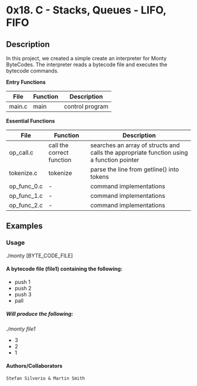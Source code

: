 # 0x18. C - Stacks, Queues - LIFO, FIFO
## Description

In this project, we created a simple create an interpreter for Monty ByteCodes. The interpreter reads a bytecode file and executes the bytecode commands.

**Entry Functions**

File | Function | Description
-----|-----|----
main.c | main | control program

**Essential Functions**

File | Function	| Description
-----|-----|----
op_call.c | call the correct function | searches an array of structs and calls the appropriate function using a function pointer
tokenize.c | tokenize | parse the line from getline() into tokens
op_func_0.c |    -     |  command implementations
op_func_1.c |    -     |  command implementations
op_func_2.c |    -     |  command implementations

## Examples

### Usage
./monty [BYTE_CODE_FILE]

#### A bytecode file (file1) containing the following:
* push 1
* push 2
* push 3
* pall
##### Will produce the following:
*./monty file1*
* 3
* 2
* 1

#### Authors/Collaborators
`Stefan Silverio & Martin Smith`